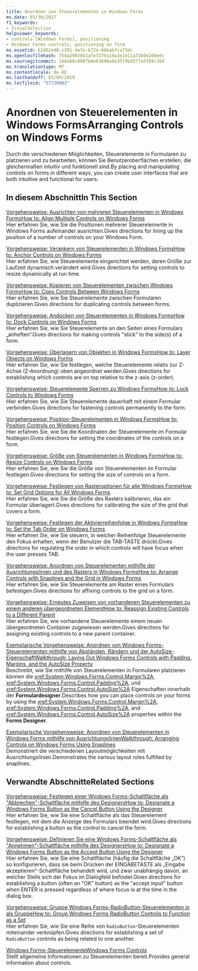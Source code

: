 ```yaml
---
title: Anordnen von Steuerelementen in Windows Forms
ms.date: 03/30/2017
f1_keywords:
- VisualSelection
helpviewer_keywords:
- controls [Windows Forms], positioning
- Windows Forms controls, positioning on form
ms.assetid: b2d62ed8-c391-4a7e-b72e-6bbabfca73dc
ms.openlocfilehash: 75da29036b1afe7275a19a3e1e11a33b0e266edc
ms.sourcegitcommit: 160a88c8087b0e63606e6e35f9bd57fa5f69c168
ms.translationtype: MT
ms.contentlocale: de-DE
ms.lasthandoff: 03/09/2019
ms.locfileid: "57720903"
---
```

# <a name="arranging-controls-on-windows-forms"></a><span data-ttu-id="73bca-102">Anordnen von Steuerelementen in Windows Forms</span><span class="sxs-lookup"><span data-stu-id="73bca-102">Arranging Controls on Windows Forms</span></span>
<span data-ttu-id="73bca-103">Durch die verschiedenen Möglichkeiten, Steuerelemente in Formularen zu platzieren und zu bearbeiten, können Sie Benutzeroberflächen erstellen, die gleichermaßen intuitiv und funktionell sind.</span><span class="sxs-lookup"><span data-stu-id="73bca-103">By placing and manipulating controls on forms in different ways, you can create user interfaces that are both intuitive and functional for users.</span></span>  
  
## <a name="in-this-section"></a><span data-ttu-id="73bca-104">In diesem Abschnitt</span><span class="sxs-lookup"><span data-stu-id="73bca-104">In This Section</span></span>  
 [<span data-ttu-id="73bca-105">Vorgehensweise: Ausrichten von mehreren Steuerelementen in Windows Forms</span><span class="sxs-lookup"><span data-stu-id="73bca-105">How to: Align Multiple Controls on Windows Forms</span></span>](how-to-align-multiple-controls-on-windows-forms.md)  
 <span data-ttu-id="73bca-106">Hier erfahren Sie, wie Sie die Positionen mehrerer Steuerelemente in Windows Forms aufeinander ausrichten.</span><span class="sxs-lookup"><span data-stu-id="73bca-106">Gives directions for lining up the position of a number of controls on your Windows Form.</span></span>  
  
 [<span data-ttu-id="73bca-107">Vorgehensweise: Verankern von Steuerelementen in Windows Forms</span><span class="sxs-lookup"><span data-stu-id="73bca-107">How to: Anchor Controls on Windows Forms</span></span>](how-to-anchor-controls-on-windows-forms.md)  
 <span data-ttu-id="73bca-108">Hier erfahren Sie, wie Steuerelemente eingerichtet werden, deren Größe zur Laufzeit dynamisch verändert wird.</span><span class="sxs-lookup"><span data-stu-id="73bca-108">Gives directions for setting controls to resize dynamically at run time.</span></span>  
  
 [<span data-ttu-id="73bca-109">Vorgehensweise: Kopieren von Steuerelementen zwischen Windows Forms</span><span class="sxs-lookup"><span data-stu-id="73bca-109">How to: Copy Controls Between Windows Forms</span></span>](how-to-copy-controls-between-windows-forms.md)  
 <span data-ttu-id="73bca-110">Hier erfahren Sie, wie Sie Steuerelemente zwischen Formularen duplizieren.</span><span class="sxs-lookup"><span data-stu-id="73bca-110">Gives directions for duplicating controls between forms.</span></span>  
  
 [<span data-ttu-id="73bca-111">Vorgehensweise: Andocken von Steuerelementen in Windows Forms</span><span class="sxs-lookup"><span data-stu-id="73bca-111">How to: Dock Controls on Windows Forms</span></span>](how-to-dock-controls-on-windows-forms.md)  
 <span data-ttu-id="73bca-112">Hier erfahren Sie, wie Sie Steuerelemente an den Seiten eines Formulars „anheften“.</span><span class="sxs-lookup"><span data-stu-id="73bca-112">Gives directions for making controls "stick" to the side(s) of a form.</span></span>  
  
 [<span data-ttu-id="73bca-113">Vorgehensweise: Überlagern von Objekten in Windows Forms</span><span class="sxs-lookup"><span data-stu-id="73bca-113">How to: Layer Objects on Windows Forms</span></span>](how-to-layer-objects-on-windows-forms.md)  
 <span data-ttu-id="73bca-114">Hier erfahren Sie, wie Sie festlegen, welche Steuerelemente relativ zur Z-Achse (Z-Anordnung) oben angeordnet werden.</span><span class="sxs-lookup"><span data-stu-id="73bca-114">Gives directions for establishing which controls are on top relative to the z-axis (z-order).</span></span>  
  
 [<span data-ttu-id="73bca-115">Vorgehensweise: Steuerelemente Sperren zu Windows Forms</span><span class="sxs-lookup"><span data-stu-id="73bca-115">How to: Lock Controls to Windows Forms</span></span>](how-to-lock-controls-to-windows-forms.md)  
 <span data-ttu-id="73bca-116">Hier erfahren Sie, wie Sie Steuerelemente dauerhaft mit einem Formular verbinden.</span><span class="sxs-lookup"><span data-stu-id="73bca-116">Gives directions for fastening controls permanently to the form.</span></span>  
  
 [<span data-ttu-id="73bca-117">Vorgehensweise: Position-Steuerelementen in Windows Forms</span><span class="sxs-lookup"><span data-stu-id="73bca-117">How to: Position Controls on Windows Forms</span></span>](how-to-position-controls-on-windows-forms.md)  
 <span data-ttu-id="73bca-118">Hier erfahren Sie, wie Sie die Koordinaten der Steuerelemente im Formular festlegen.</span><span class="sxs-lookup"><span data-stu-id="73bca-118">Gives directions for setting the coordinates of the controls on a form.</span></span>  
  
 [<span data-ttu-id="73bca-119">Vorgehensweise: Größe von Steuerelementen in Windows Forms</span><span class="sxs-lookup"><span data-stu-id="73bca-119">How to: Resize Controls on Windows Forms</span></span>](how-to-resize-controls-on-windows-forms.md)  
 <span data-ttu-id="73bca-120">Hier erfahren Sie, wie Sie die Größe von Steuerelementen im Formular festlegen.</span><span class="sxs-lookup"><span data-stu-id="73bca-120">Gives directions for setting the size of controls on a form.</span></span>  
  
 [<span data-ttu-id="73bca-121">Vorgehensweise: Festlegen von Rasteroptionen für alle Windows Forms</span><span class="sxs-lookup"><span data-stu-id="73bca-121">How to: Set Grid Options for All Windows Forms</span></span>](how-to-set-grid-options-for-all-windows-forms.md)  
 <span data-ttu-id="73bca-122">Hier erfahren Sie, wie Sie die Größe des Rasters kalibrieren, das ein Formular überlagert.</span><span class="sxs-lookup"><span data-stu-id="73bca-122">Gives directions for calibrating the size of the grid that covers a form.</span></span>  
  
 [<span data-ttu-id="73bca-123">Vorgehensweise: Festlegen der Aktivierreihenfolge in Windows Forms</span><span class="sxs-lookup"><span data-stu-id="73bca-123">How to: Set the Tab Order on Windows Forms</span></span>](how-to-set-the-tab-order-on-windows-forms.md)  
 <span data-ttu-id="73bca-124">Hier erfahren Sie, wie Sie steuern, in welcher Reihenfolge Steuerelemente den Fokus erhalten, wenn der Benutzer die TAB-TASTE drückt.</span><span class="sxs-lookup"><span data-stu-id="73bca-124">Gives directions for regulating the order in which controls will have focus when the user presses TAB.</span></span>  
  
 [<span data-ttu-id="73bca-125">Vorgehensweise: Anordnen von Steuerelementen mithilfe der Ausrichtungslinien und des Rasters in Windows Forms</span><span class="sxs-lookup"><span data-stu-id="73bca-125">How to: Arrange Controls with Snaplines and the Grid in Windows Forms</span></span>](how-to-arrange-controls-with-snaplines-and-the-grid-in-windows-forms.md)  
 <span data-ttu-id="73bca-126">Hier erfahren Sie, wie Sie Steuerelemente am Raster eines Formulars befestigen.</span><span class="sxs-lookup"><span data-stu-id="73bca-126">Gives directions for affixing controls to the grid on a form.</span></span>  
  
 [<span data-ttu-id="73bca-127">Vorgehensweise: Erneutes Zuweisen von vorhandenen Steuerelementen zu einem anderen übergeordneten Element</span><span class="sxs-lookup"><span data-stu-id="73bca-127">How to: Reassign Existing Controls to a Different Parent</span></span>](how-to-reassign-existing-controls-to-a-different-parent.md)  
 <span data-ttu-id="73bca-128">Hier erfahren Sie, wie vorhandene Steuerelemente einem neuen übergeordneten Container zugewiesen werden.</span><span class="sxs-lookup"><span data-stu-id="73bca-128">Gives directions for assigning existing controls to a new parent container.</span></span>  
  
 [<span data-ttu-id="73bca-129">Exemplarische Vorgehensweise: Anordnen von Windows Forms-Steuerelementen mithilfe von Abständen, Rändern und der AutoSize-Eigenschaft</span><span class="sxs-lookup"><span data-stu-id="73bca-129">Walkthrough: Laying Out Windows Forms Controls with Padding, Margins, and the AutoSize Property</span></span>](windows-forms-controls-padding-autosize.md)  
 <span data-ttu-id="73bca-130">Beschreibt, wie Sie mithilfe von Steuerelementen in Formularen platzieren können die <xref:System.Windows.Forms.Control.Margin%2A>, <xref:System.Windows.Forms.Control.Padding%2A>, und <xref:System.Windows.Forms.Control.AutoSize%2A> Eigenschaften innerhalb der **Formulardesigner**.</span><span class="sxs-lookup"><span data-stu-id="73bca-130">Describes how you can place controls on your forms by using the <xref:System.Windows.Forms.Control.Margin%2A>, <xref:System.Windows.Forms.Control.Padding%2A>, and <xref:System.Windows.Forms.Control.AutoSize%2A> properties within the **Forms Designer**.</span></span>  
  
 [<span data-ttu-id="73bca-131">Exemplarische Vorgehensweise: Anordnen von Steuerelementen in Windows Forms mithilfe von Ausrichtungslinien</span><span class="sxs-lookup"><span data-stu-id="73bca-131">Walkthrough: Arranging Controls on Windows Forms Using Snaplines</span></span>](walkthrough-arranging-controls-on-windows-forms-using-snaplines.md)  
 <span data-ttu-id="73bca-132">Demonstriert die verschiedenen Layoutmöglichkeiten mit Ausrichtungslinien.</span><span class="sxs-lookup"><span data-stu-id="73bca-132">Demonstrates the various layout roles fulfilled by snaplines.</span></span>  
  
## <a name="related-sections"></a><span data-ttu-id="73bca-133">Verwandte Abschnitte</span><span class="sxs-lookup"><span data-stu-id="73bca-133">Related Sections</span></span>  
 [<span data-ttu-id="73bca-134">Vorgehensweise: Festlegen einer Windows Forms-Schaltfläche als "Abbrechen"-Schaltfläche mithilfe des Designers</span><span class="sxs-lookup"><span data-stu-id="73bca-134">How to: Designate a Windows Forms Button as the Cancel Button Using the Designer</span></span>](designate-a-wf-button-as-the-cancel-button-using-the-designer.md)  
 <span data-ttu-id="73bca-135">Hier erfahren Sie, wie Sie eine Schaltfläche als das Steuerelement festlegen, mit dem die Anzeige des Formulars beendet wird.</span><span class="sxs-lookup"><span data-stu-id="73bca-135">Gives directions for establishing a button as the control to cancel the form.</span></span>  
  
 [<span data-ttu-id="73bca-136">Vorgehensweise: Definieren Sie eine Windows Forms-Schaltfläche als "Annehmen"-Schaltfläche mithilfe des Designers</span><span class="sxs-lookup"><span data-stu-id="73bca-136">How to: Designate a Windows Forms Button as the Accept Button Using the Designer</span></span>](designate-a-wf-button-as-the-accept-button-using-the-designer.md)  
 <span data-ttu-id="73bca-137">Hier erfahren Sie, wie Sie eine Schaltfläche (häufig die Schaltfläche „OK“) so konfigurieren, dass sie beim Drücken der EINGABETASTE als „Eingabe akzeptieren“-Schaltfläche behandelt wird, und zwar unabhängig davon, an welcher Stelle sich der Fokus im Dialogfeld befindet.</span><span class="sxs-lookup"><span data-stu-id="73bca-137">Gives directions for establishing a button (often an "OK" button) as the "accept input" button when ENTER is pressed regardless of where focus is at the time in the dialog box.</span></span>  
  
 [<span data-ttu-id="73bca-138">Vorgehensweise: Gruppe Windows Forms-RadioButton-Steuerelementen in als Gruppe</span><span class="sxs-lookup"><span data-stu-id="73bca-138">How to: Group Windows Forms RadioButton Controls to Function as a Set</span></span>](how-to-group-windows-forms-radiobutton-controls-to-function-as-a-set.md)  
 <span data-ttu-id="73bca-139">Hier erfahren Sie, wie Sie eine Reihe von `RadioButton`-Steuerelementen miteinander verknüpfen.</span><span class="sxs-lookup"><span data-stu-id="73bca-139">Gives directions for establishing a set of `RadioButton` controls as being related to one another.</span></span>  
  
 [<span data-ttu-id="73bca-140">Windows Forms-Steuerelemente</span><span class="sxs-lookup"><span data-stu-id="73bca-140">Windows Forms Controls</span></span>](index.md)  
 <span data-ttu-id="73bca-141">Stellt allgemeine Informationen zu Steuerelementen bereit.</span><span class="sxs-lookup"><span data-stu-id="73bca-141">Provides general information about controls.</span></span>

